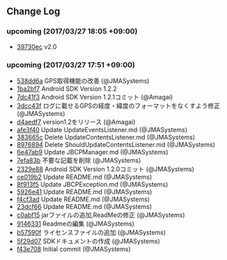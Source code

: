 ## Change Log

### upcoming (2017/03/27 18:05 +09:00)
- [39730ec](https://github.com/JMASystems/beacapp-sdk-android/commit/39730ece9343e9de21f1d63d2880174f083404fc) v2.0

### upcoming (2017/03/27 17:51 +09:00)
- [538dd6a](https://github.com/JMASystems/beacapp-sdk-android/commit/538dd6aa15dc3cbf83f94c331b9e666ae20638ee) GPS取得機能の改善 (@JMASystems)
- [1ba2bf7](https://github.com/JMASystems/beacapp-sdk-android/commit/1ba2bf7e4b81219c1c937b38f4f7d34d61b32868) Android SDK Version 1.2.2
- [7dc41f3](https://github.com/JMASystems/beacapp-sdk-android/commit/7dc41f33886b9053f7a7ace77333817fb837217c) Android SDK Version 1.2.1コミット (@Amagai)
- [3dcc43f](https://github.com/JMASystems/beacapp-sdk-android/commit/3dcc43f3f9e3a6fea8dd625b08d46c1024af4816) ログに載せるGPSの経度・緯度のフォーマットをなくすよう修正 (@JMASystems)
- [d4aedf7](https://github.com/JMASystems/beacapp-sdk-android/commit/d4aedf7f2dcd718324e4e250ac0e7a2ebd74f4e6) version1.2をリリース (@Amagai)
- [afe3f40](https://github.com/JMASystems/beacapp-sdk-android/commit/afe3f40b3d524e3afef600a79d7578f26a022122) Update UpdateEventsListener.md (@JMASystems)
- [383665c](https://github.com/JMASystems/beacapp-sdk-android/commit/383665c6fe87c2d704f0e300ce0908bbde21a57a) Delete UpdateContentsListener.md (@JMASystems)
- [8976894](https://github.com/JMASystems/beacapp-sdk-android/commit/89768940a661c0b3195a976dee5c9bef9c28b9a7) Delete ShouldUpdateContentsListener.md (@JMASystems)
- [6e47ab9](https://github.com/JMASystems/beacapp-sdk-android/commit/6e47ab94678faa6c726eda8addcde8f7b87bea75) Update JBCPManager.md (@JMASystems)
- [7efa83b](https://github.com/JMASystems/beacapp-sdk-android/commit/7efa83b8c2fd8e3dfca9aa2241bc91a7a4e49a11) 不要な記載を削除 (@JMASystems)
- [2329e88](https://github.com/JMASystems/beacapp-sdk-android/commit/2329e8823189cda512981cf3b4743e754888cba9) Android SDK Version 1.2.0コミット (@JMASystems)
- [ce019b2](https://github.com/JMASystems/beacapp-sdk-android/commit/ce019b262ca5080e5c686b8f74d7be78503846f4) Update README.md (@JMASystems)
- [8f913f5](https://github.com/JMASystems/beacapp-sdk-android/commit/8f913f58fe72e4a65b5d50620020f0914bea8507) Update JBCPException.md (@JMASystems)
- [5926e41](https://github.com/JMASystems/beacapp-sdk-android/commit/5926e41061e88ab3739ef681c04b01d241df941c) Update README.md (@JMASystems)
- [f4cf3ad](https://github.com/JMASystems/beacapp-sdk-android/commit/f4cf3adb1c10ae46ca659d847aaa37207ee9695d) Update README.md (@JMASystems)
- [23dcf66](https://github.com/JMASystems/beacapp-sdk-android/commit/23dcf66f6c6365530948c2260aaaa0f797eabdc0) Update README.md (@JMASystems)
- [c0abf15](https://github.com/JMASystems/beacapp-sdk-android/commit/c0abf154531ad3f3c7317138dfd94ece89ba374e) jarファイルの追加,ReadMeの修正 (@JMASystems)
- [9146331](https://github.com/JMASystems/beacapp-sdk-android/commit/91463319c3aee4ff97eb55d2467c9a421e2e99ac) Readmeの編集 (@JMASystems)
- [b57590f](https://github.com/JMASystems/beacapp-sdk-android/commit/b57590f51d73bf39c8e6fc44a5fcf9184b9ce0c5) ライセンスファイルの追加 (@JMASystems)
- [5f29d07](https://github.com/JMASystems/beacapp-sdk-android/commit/5f29d07624a1f4cc8ba61611f9db31b14a878d4b) SDKドキュメントの作成 (@JMASystems)
- [f43e708](https://github.com/JMASystems/beacapp-sdk-android/commit/f43e7086257befb21f586373e538db748d43088c) Initial commit (@JMASystems)
